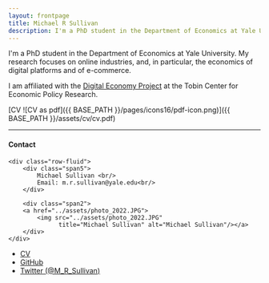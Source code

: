 ```yaml
---
layout: frontpage
title: Michael R Sullivan
description: I'm a PhD student in the Department of Economics at Yale University. 
---
```


I'm a PhD student in the Department of Economics at Yale University.
My research focuses on online industries,
and, in particular, the economics of digital platforms and of e-commerce.


I am affiliated with the [Digital Economy Project](https://tobin.yale.edu/digital-economy-project) at the Tobin Center for Economic Policy Research.

[CV ![CV as pdf]({{ BASE_PATH }}/pages/icons16/pdf-icon.png)]({{ BASE_PATH }}/assets/cv/cv.pdf)<br/>


---


<div class="container">
<h4><a name="Contact"></a>Contact</h4>

    <div class="row-fluid">
        <div class="span5">
            Michael Sullivan <br/>
            Email: m.r.sullivan@yale.edu<br/>
        </div>

        <div class="span2">
        <a href="../assets/photo_2022.JPG">
            <img src="../assets/photo_2022.JPG"
                  title="Michael Sullivan" alt="Michael Sullivan"/></a>
        </div>
    </div>
</div>

<div class="navbar">
  <div class="navbar-inner">
      <ul class="nav">
          <li><a href="{{ BASE_PATH }}/assets/cv/cv.pdf">CV</a></li>
          <li><a href="https://github.com/M-R-Sullivan">GitHub</a></li>
          <li><a href="https://twitter.com/M_R_Sullivan">Twitter (@M_R_Sullivan)</a></li>
      </ul>
  </div>
</div>

